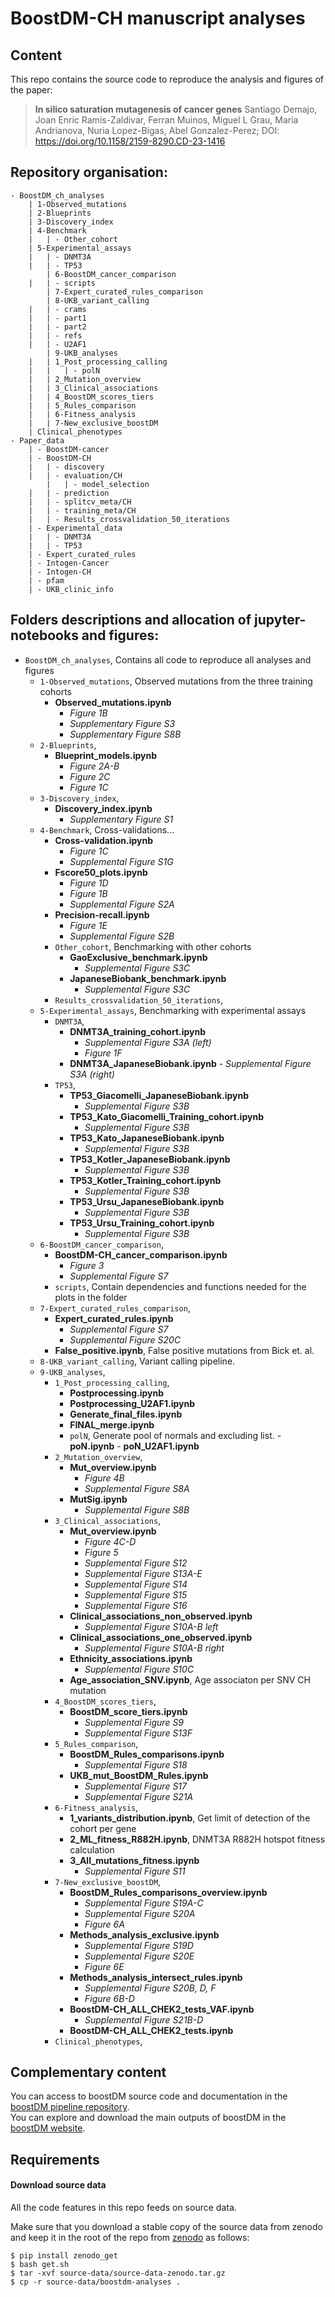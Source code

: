 # BoostDM-CH manuscript analyses

## Content

This repo contains the source code to reproduce the analysis and figures of the paper:

> **In silico saturation mutagenesis of cancer genes**
  Santiago Demajo, Joan Enric Ramis-Zaldivar, Ferran Muinos, Miguel L Grau, Maria Andrianova, Nuria Lopez-Bigas,
  Abel Gonzalez-Perez; DOI: https://doi.org/10.1158/2159-8290.CD-23-1416

## Repository organisation:  
```
- BoostDM_ch_analyses
	| 1-Observed_mutations 
	| 2-Blueprints  
	| 3-Discovery_index
	| 4-Benchmark
	|   | - Other_cohort
   	| 5-Experimental_assays
	|   | - DNMT3A
	|   | - TP53
    	| 6-BoostDM_cancer_comparison
	|   | - scripts
    	| 7-Expert_curated_rules_comparison
    	| 8-UKB_variant_calling
	|   | - crams
	|   | - part1
	|   | - part2
	|   | - refs
	|   | - U2AF1
    	| 9-UKB_analyses
	|   | 1_Post_processing_calling
	|   |   | - polN
	|   | 2_Mutation_overview
	|   | 3_Clinical_associations
	|   | 4_BoostDM_scores_tiers
	|   | 5_Rules_comparison
	|   | 6-Fitness_analysis
	|   | 7-New_exclusive_boostDM
	| Clinical_phenotypes
- Paper_data
	| - BoostDM-cancer
	| - BoostDM-CH
	|   | - discovery	
	|   | - evaluation/CH
    	|   | - model_selection
	|   | - prediction
	|   | - splitcv_meta/CH
	|   | - training_meta/CH
	|   | - Results_crossvalidation_50_iterations
	| - Experimental_data
	|   | - DNMT3A
	|   | - TP53
	| - Expert_curated_rules
	| - Intogen-Cancer
	| - Intogen-CH
	| - pfam
	| - UKB_clinic_info
```

## Folders descriptions and allocation of jupyter-notebooks and figures:  
- ```BoostDM_ch_analyses```, Contains all code to reproduce all analyses and figures 
    - ```1-Observed_mutations```, Observed mutations from the three training cohorts
    	- 	**Observed_mutations.ipynb**
     		- 	*Figure 1B*
      		- 	*Supplementary Figure S3*
      		- 	*Supplementary Figure S8B*
    - ```2-Blueprints```,
    	-	**Blueprint_models.ipynb**
     		-	*Figure 2A-B*
      		-	*Figure 2C*
      		-	*Figure 1C*
    - ```3-Discovery_index```,
    	-	**Discovery_index.ipynb**
     		-	*Supplementary Figure S1*
    - ```4-Benchmark```, Cross-validations...
    	-	**Cross-validation.ipynb**
     		-	*Figure 1C*
      		-	*Supplemental Figure S1G*
      	-	**Fscore50_plots.ipynb**
      		-	*Figure 1D*
      		-	*Figure 1B*
      		-	*Supplemental Figure S2A*
      	-	**Precision-recall.ipynb**
      		-	*Figure 1E*
      		-	*Supplemental Figure S2B*
        -	```Other_cohort```, Benchmarking with other cohorts
        	-	**GaoExclusive_benchmark.ipynb**
         		-	*Supplemental Figure S3C*
          	-	**JapaneseBiobank_benchmark.ipynb**
           		-	*Supplemental Figure S3C*
        -	```Results_crossvalidation_50_iterations```,
    - ```5-Experimental_assays```, Benchmarking with experimental assays
        -	```DNMT3A```,
        	-	**DNMT3A_training_cohort.ipynb**
         		-	*Supplemental Figure S3A (left)*
          		-	*Figure 1F*
           	-	**DNMT3A_JapaneseBiobank.ipynb**
            		-	*Supplemental Figure S3A (right)*
        -	```TP53```,
        	-	**TP53_Giacomelli_JapaneseBiobank.ipynb**
        		-	*Supplemental Figure S3B*
        	-	**TP53_Kato_Giacomelli_Training_cohort.ipynb**
        		-	*Supplemental Figure S3B*
        	-	**TP53_Kato_JapaneseBiobank.ipynb**
        		-	*Supplemental Figure S3B*
        	-	**TP53_Kotler_JapaneseBiobank.ipynb**
        		-	*Supplemental Figure S3B*
        	-	**TP53_Kotler_Training_cohort.ipynb**
        		-	*Supplemental Figure S3B*
        	-	**TP53_Ursu_JapaneseBiobank.ipynb**
        		-	*Supplemental Figure S3B*
        	-	**TP53_Ursu_Training_cohort.ipynb**
        		-	*Supplemental Figure S3B*
    - ```6-BoostDM_cancer_comparison```,
        -	**BoostDM-CH_cancer_comparison.ipynb**
      		-	*Figure 3*
        	-	*Supplemental Figure S7*
        - 	```scripts```, Contain dependencies and functions needed for the plots in the folder
    - ```7-Expert_curated_rules_comparison```,
    	-	**Expert_curated_rules.ipynb**
    		-	*Supplemental Figure S7*
      		-	*Supplemental Figure S20C*
    	-	**False_positive.ipynb**, False positive mutations from Bick et. al.
    - ```8-UKB_variant_calling```, Variant calling pipeline.
    - ```9-UKB_analyses```,
    	- ```1_Post_processing_calling```,
        	-	**Postprocessing.ipynb**
        	-	**Postprocessing_U2AF1.ipynb**
        	-	**Generate_final_files.ipynb**
        	-	**FINAL_merge.ipynb**
         	-	```polN```, Generate pool of normals and excluding list.
            		-	**poN.ipynb**
            		-	**poN_U2AF1.ipynb**
        - ```2_Mutation_overview```,
        	-	**Mut_overview.ipynb**
        		-	*Figure 4B*
        		-	*Supplemental Figure S8A*
        	-	**MutSig.ipynb**
        		-	*Supplemental Figure S8B*
        - ```3_Clinical_associations```,
        	-	**Mut_overview.ipynb**
        		-	*Figure 4C-D*
        		-	*Figure 5*
        		-	*Supplemental Figure S12*
        		-	*Supplemental Figure S13A-E*
        		-	*Supplemental Figure S14*
        		-	*Supplemental Figure S15*
        		-	*Supplemental Figure S16*
        	-	**Clinical_associations_non_observed.ipynb**
        		-	*Supplemental Figure S10A-B left*
        	-	**Clinical_associations_one_observed.ipynb**
        		-	*Supplemental Figure S10A-B right*
        	-	**Ethnicity_associations.ipynb**
        		-	*Supplemental Figure S10C*
        	-	**Age_association_SNV.ipynb**, Age associaton per SNV CH mutation
        - ```4_BoostDM_scores_tiers```,
        	-	**BoostDM_score_tiers.ipynb**
        		-	*Supplemental Figure S9*
        		-	*Supplemental Figure S13F*
        - ```5_Rules_comparison```,
        	-	**BoostDM_Rules_comparisons.ipynb**
        		-	*Supplemental Figure S18*
        	-	**UKB_mut_BoostDM_Rules.ipynb**
        		-	*Supplemental Figure S17*
        		-	*Supplemental Figure S21A*
        - ```6-Fitness_analysis```,
        	-	**1_variants_distribution.ipynb**, Get limit of detection of the cohort per gene
        	-	**2_ML_fitness_R882H.ipynb**, DNMT3A R882H hotspot fitness calculation
        	-	**3_All_mutations_fitness.ipynb**
        		-	*Supplemental Figure S11*
        - ```7-New_exclusive_boostDM```,
        	-	**BoostDM_Rules_comparisons_overview.ipynb**
        		-	*Supplemental Figure S19A-C*
        		-	*Supplemental Figure S20A*
        		-	*Figure 6A*
        	-	**Methods_analysis_exclusive.ipynb**
        		-	*Supplemental Figure S19D*
        		-	*Supplemental Figure S20E*
        		-	*Figure 6E*
        	-	**Methods_analysis_intersect_rules.ipynb**
        		-	*Supplemental Figure S20B, D, F*
        		-	*Figure 6B-D*
        	-	**BoostDM-CH_ALL_CHEK2_tests_VAF.ipynb**
        		-	*Supplemental Figure S21B-D*
        	-	**BoostDM-CH_ALL_CHEK2_tests.ipynb**
        - ```Clinical_phenotypes```,


## Complementary content

You can access to boostDM source code and documentation in the [boostDM pipeline repository](https://bitbucket.org/bbglab/boostdm/src/release/).<br>
You can explore and download the main outputs of boostDM in the [boostDM website](https://www.intogen.org/boostdm).<br>

## Requirements

#### Download source data

All the code features in this repo feeds on source data. 

Make sure that you download a stable copy of the source data from zenodo and keep it in the root of the repo
from [zenodo](https://zenodo.org/) as follows:

```
$ pip install zenodo_get
$ bash get.sh
$ tar -xvf source-data/source-data-zenodo.tar.gz
$ cp -r source-data/boostdm-analyses .
